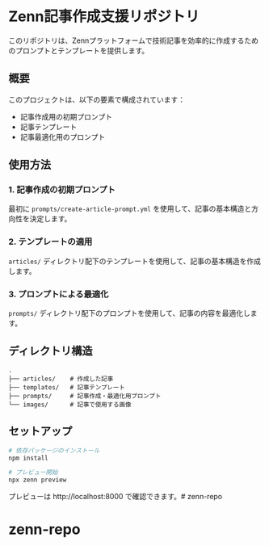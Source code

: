 # Zenn記事作成支援リポジトリ

このリポジトリは、Zennプラットフォームで技術記事を効率的に作成するためのプロンプトとテンプレートを提供します。

## 概要

このプロジェクトは、以下の要素で構成されています：

- 記事作成用の初期プロンプト
- 記事テンプレート
- 記事最適化用のプロンプト

## 使用方法

### 1. 記事作成の初期プロンプト

最初に `prompts/create-article-prompt.yml` を使用して、記事の基本構造と方向性を決定します。

### 2. テンプレートの適用

`articles/` ディレクトリ配下のテンプレートを使用して、記事の基本構造を作成します。

### 3. プロンプトによる最適化

`prompts/` ディレクトリ配下のプロンプトを使用して、記事の内容を最適化します。

## ディレクトリ構造

```
.
├── articles/    # 作成した記事
├── templates/   # 記事テンプレート
├── prompts/     # 記事作成・最適化用プロンプト
└── images/      # 記事で使用する画像
```

## セットアップ

```bash
# 依存パッケージのインストール
npm install

# プレビュー開始
npx zenn preview
```

プレビューは http://localhost:8000 で確認できます。# zenn-repo
# zenn-repo

